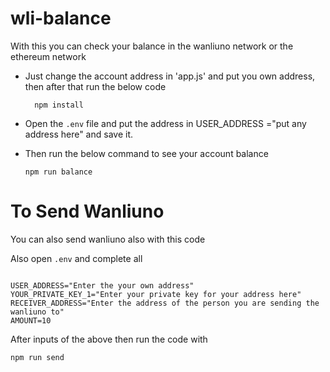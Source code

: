 # wli-balance
 With this you can check your balance in the wanliuno network or the ethereum network
 
 - Just change the account address in 'app.js' and put you own address, then after that run the below code
   ```shell
     npm install
	 ```
- Open the ```.env``` file and put the address in USER_ADDRESS ="put any address here"  and save it.

- Then run the below command to see your account balance
	 
	 ```shell
	 npm run balance
	 ```
# To Send Wanliuno

You can also send wanliuno also with this code

Also open ```.env``` and complete all

```shell

USER_ADDRESS="Enter the your own address"
YOUR_PRIVATE_KEY_1="Enter your private key for your address here"
RECEIVER_ADDRESS="Enter the address of the person you are sending the wanliuno to"
AMOUNT=10
```

After inputs of the above then run the code with

```shell
npm run send

```